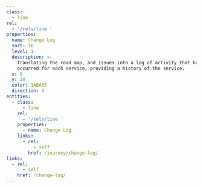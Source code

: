 ```yaml
---
class:
  - line
rel:
  - '/rels/line '
properties:
  name: Change Log
  sort: 16
  level: 1
  description: >-
    Translating the road map, and issues into a log of activity that has
    occurred for each service, providing a history of the service.
  x: 0
  y: 18
  color: 1ABA35
  direction: S      
entities:
  - class:
      - line
    rel:
      - '/rels/line '
    properties:
      - name: Change Log
    links:
      - rel:
          - self
        href: /journey/change-log/
links:
  - rel:
      - self
    href: /change-log/
---
```

